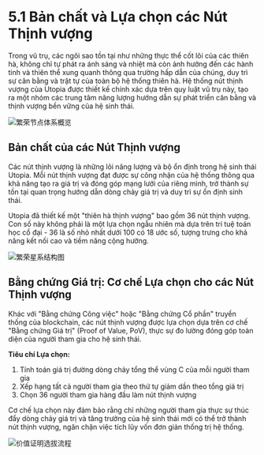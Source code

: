 # 5.1 Bản chất và Lựa chọn các Nút Thịnh vượng

Trong vũ trụ, các ngôi sao tồn tại như những thực thể cốt lõi của các thiên hà, không chỉ tự phát ra ánh sáng và nhiệt mà còn ảnh hưởng đến các hành tinh và thiên thể xung quanh thông qua trường hấp dẫn của chúng, duy trì sự cân bằng và trật tự của toàn bộ hệ thống thiên hà. Hệ thống nút thịnh vượng của Utopia được thiết kế chính xác dựa trên quy luật vũ trụ này, tạo ra một nhóm các trung tâm năng lượng hướng dẫn sự phát triển cân bằng và thịnh vượng bền vững của hệ sinh thái.

![繁荣节点体系概览](/images/图10.svg)

## Bản chất của các Nút Thịnh vượng

Các nút thịnh vượng là những lõi năng lượng và bộ ổn định trong hệ sinh thái Utopia. Mỗi nút thịnh vượng đạt được sự công nhận của hệ thống thông qua khả năng tạo ra giá trị và đóng góp mạng lưới của riêng mình, trở thành sự tồn tại quan trọng hướng dẫn dòng chảy giá trị và duy trì sự ổn định sinh thái.

Utopia đã thiết kế một "thiên hà thịnh vượng" bao gồm 36 nút thịnh vượng. Con số này không phải là một lựa chọn ngẫu nhiên mà dựa trên trí tuệ toán học cổ đại - 36 là số nhỏ nhất dưới 100 có 18 ước số, tượng trưng cho khả năng kết nối cao và tiềm năng cộng hưởng.

![繁荣星系结构图](/images/图11.svg)

## Bằng chứng Giá trị: Cơ chế Lựa chọn cho các Nút Thịnh vượng

Khác với "Bằng chứng Công việc" hoặc "Bằng chứng Cổ phần" truyền thống của blockchain, các nút thịnh vượng được lựa chọn dựa trên cơ chế "Bằng chứng Giá trị" (Proof of Value, PoV), thực sự đo lường đóng góp toàn diện của người tham gia cho hệ sinh thái.

**Tiêu chí Lựa chọn:**
1. Tính toán giá trị đường dòng chảy tổng thể vùng C của mỗi người tham gia
2. Xếp hạng tất cả người tham gia theo thứ tự giảm dần theo tổng giá trị
3. Chọn 36 người tham gia hàng đầu làm nút thịnh vượng

Cơ chế lựa chọn này đảm bảo rằng chỉ những người tham gia thực sự thúc đẩy dòng chảy giá trị và tăng trưởng của hệ sinh thái mới có thể trở thành nút thịnh vượng, ngăn chặn việc tích lũy vốn đơn giản thống trị hệ thống.

![价值证明选拔流程](/images/图12.svg)